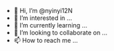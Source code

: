 - 👋 Hi, I’m @nyinyi12N
- 👀 I’m interested in ...
- 🌱 I’m currently learning ...
- 💞️ I’m looking to collaborate on ...
- 📫 How to reach me ...

<!---
nyinyi12N/nyinyi12N is a ✨ special ✨ repository because its `README.md` (this file) appears on your GitHub profile.
You can click the Preview link to take a look at your changes.
--->
